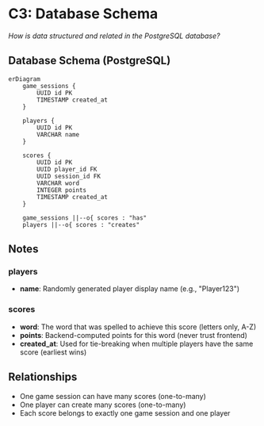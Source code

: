 # C3: Database Schema

*How is data structured and related in the PostgreSQL database?*

## Database Schema (PostgreSQL)

```mermaid
erDiagram
    game_sessions {
        UUID id PK
        TIMESTAMP created_at
    }
    
    players {
        UUID id PK
        VARCHAR name
    }
    
    scores {
        UUID id PK
        UUID player_id FK
        UUID session_id FK
        VARCHAR word
        INTEGER points
        TIMESTAMP created_at
    }
    
    game_sessions ||--o{ scores : "has"
    players ||--o{ scores : "creates"
```

## Notes

### players
- **name**: Randomly generated player display name (e.g., "Player123")

### scores
- **word**: The word that was spelled to achieve this score (letters only, A-Z)
- **points**: Backend-computed points for this word (never trust frontend)
- **created_at**: Used for tie-breaking when multiple players have the same score (earliest wins)

## Relationships

- One game session can have many scores (one-to-many)
- One player can create many scores (one-to-many)
- Each score belongs to exactly one game session and one player